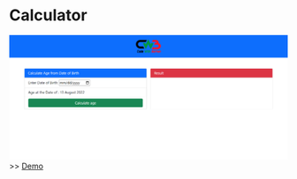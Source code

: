 # Calculator
<img src="src/img/screenshoot.png"/>
>> <a href="https://wapborhan.github.io/age-calculator/">Demo</a>
